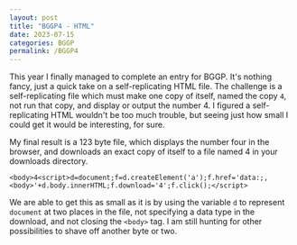 ```yaml
---
layout: post
title: "BGGP4 - HTML"
date: 2023-07-15
categories: BGGP
permalink: /BGGP4
---
```


This year I finally managed to complete an entry for BGGP. It's nothing fancy, just a quick take on a self-replicating HTML file. The challenge is a self-replicating file which must make one copy of itself, named the copy `4`, not run that copy, and display or output the number 4. I figured a self-replicating HTML wouldn't be too much trouble, but seeing just how small I could get it would be interesting, for sure.

My final result is a 123 byte file, which displays the number four in the browser, and downloads an exact copy of itself to a file named 4 in your downloads directory.
```
<body>4<script>d=document;f=d.createElement('a');f.href='data:;,<body>'+d.body.innerHTML;f.download='4';f.click();</script>
```
We are able to get this as small as it is by using the variable `d` to represent `document` at two places in the file, not specifying a data type in the download, and not closing the `<body>` tag. I am still hunting for other possibilities to shave off another byte or two.
